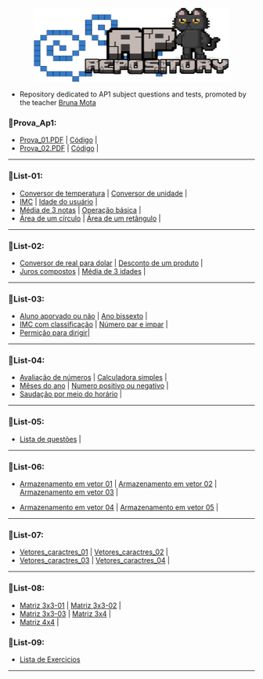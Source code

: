 
<div align="center">
  <img src="https://github.com/Paulo-if/AP1/blob/main/All/2.png" width="400" height="150">
</div>

- Repository dedicated to AP1 subject questions and tests, promoted by the teacher [Bruna Mota](https://github.com/brunamota)

### 🐾Prova_Ap1:
- [Prova_01.PDF](https://github.com/Paulo-if/AP1/blob/main/Prova_Ap1/Prova.pdf) | [Código](https://github.com/Paulo-if/AP1/blob/main/Prova_Ap1/Prova-01.c) |
- [Prova_02.PDF](https://github.com/Paulo-if/AP1/blob/main/Prova_Ap1/Prova_02.pdf.pdf) | [Código](https://github.com/Paulo-if/AP1/blob/main/Prova_Ap1/Prova_02.c) |

--- 

### 🐾List-01:
  - [Conversor de temperatura](https://github.com/Paulo-if/AP1/blob/main/List_01/conversor_celsius_farenheit.c) | [Conversor de unidade](https://github.com/Paulo-if/AP1/blob/main/List_01/conversor_de_unidades.c) |
  - [IMC](https://github.com/Paulo-if/AP1/blob/main/List_01/calculo_imc.c) | [Idade do usuário](https://github.com/Paulo-if/AP1/blob/main/List_01/idade_usu%C3%A1rio.c) |
  - [Média de 3 notas](https://github.com/Paulo-if/AP1/blob/main/List_01/media_3_notas.c) | [Operação básica](https://github.com/Paulo-if/AP1/blob/main/List_01/atribuicoes_aritmeticas.c) |
  - [Área de um círculo](https://github.com/Paulo-if/AP1/blob/main/List_01/area_circulo.c) | [Área de um retângulo](https://github.com/Paulo-if/AP1/blob/main/List_01/area_retangulo.c) |

---

### 🐾List-02:
- [Conversor de real para dolar](https://github.com/Paulo-if/AP1/blob/main/List_02/real_dolar.c) | [Desconto de um produto](https://github.com/Paulo-if/AP1/blob/main/List_02/desconto_produtos.c) |
- [Juros compostos](https://github.com/Paulo-if/AP1/blob/main/List_02/juros_compostos.c) | [Média de 3 idades](https://github.com/Paulo-if/AP1/blob/main/List_02/media_3_idades.c) |

---

### 🐾List-03:
- [Aluno aporvado ou não](https://github.com/Paulo-if/AP1/blob/main/List_03/aprovacao_aluno.c) | [Ano bissexto](https://github.com/Paulo-if/AP1/blob/main/List_03/ano_bi.c) |
- [IMC com classificação](https://github.com/Paulo-if/AP1/blob/main/List_03/imc_completo.c) | [Número par e impar](https://github.com/Paulo-if/AP1/blob/main/List_03/impar_par.c) |
- [Permição para dirigir](https://github.com/Paulo-if/AP1/blob/main/List_03/cnh.c)|

---

### 🐾List-04:
- [Avaliação de números](https://github.com/Paulo-if/AP1/blob/main/List_04/avaliacao_numerica.c) | [Calculadora simples](https://github.com/Paulo-if/AP1/blob/main/List_04/operacao_matem%C3%A1tica.c) |
- [Mêses do ano](https://github.com/Paulo-if/AP1/blob/main/List_04/mes_correspondente.c) | [Numero positivo ou negativo](https://github.com/Paulo-if/AP1/blob/main/List_04/num_positivo_negativo.c) |
- [Saudação por meio do horário](https://github.com/Paulo-if/AP1/blob/main/List_04/saudacao_horario.c) |

---

### 🐾List-05:
- [Lista de questões](https://github.com/Paulo-if/AP1/blob/main/List_05/Lista%20de%20quest%C3%B5es.c) |

---

### 🐾List-06:
- [Armazenamento em vetor 01](https://github.com/Paulo-if/AP1/blob/main/List_06/Armaze_em_vetor_1.c) | [Armazenamento em vetor 02](https://github.com/Paulo-if/AP1/blob/main/List_06/Armaze_em_vetor_2.c) | [Armazenamento em vetor 03](https://github.com/Paulo-if/AP1/blob/main/List_06/Armaze_em_vetor_3.c) |

- [Armazenamento em vetor 04](https://github.com/Paulo-if/AP1/blob/main/List_06/Armaze_em_vetor_4.c) | [Armazenamento em vetor 05](https://github.com/Paulo-if/AP1/blob/main/List_06/Armaze_em_vetor_5.c) |

--- 

### 🐾List-07:
- [Vetores_caractres_01](https://github.com/Paulo-if/AP1/blob/main/List_07/Vetores_caracteres_01.c) | [Vetores_caractres_02](https://github.com/Paulo-if/AP1/blob/main/List_07/Vetores_caracteres_02.c) |
- [Vetores_caractres_03](https://github.com/Paulo-if/AP1/blob/main/List_07/Vetores_caracteres_03.c) | [Vetores_caractres_04](https://github.com/Paulo-if/AP1/blob/main/List_07/Vetores_caracteres_04.c) | 

---

### 🐾List-08:
- [Matriz 3x3-01](https://github.com/Paulo-if/AP1/blob/main/List_08/Matriz_3x3_01.c) | [Matriz 3x3-02](https://github.com/Paulo-if/AP1/blob/main/List_08/Matriz_3x3_02.c) |
- [Matriz 3x3-03](https://github.com/Paulo-if/AP1/blob/main/List_08/Matriz_3x3_03.c) | [Matriz 3x4](https://github.com/Paulo-if/AP1/blob/main/List_08/Matriz_3x4.c) |
- [Matriz 4x4](https://github.com/Paulo-if/AP1/blob/main/List_08/Matriz_4x4.C) | 

### 🐾List-09:
- [Lista de Exercicios](https://github.com/Paulo-if/AP1/blob/main/List_09/Atividade01.c)

--- 
